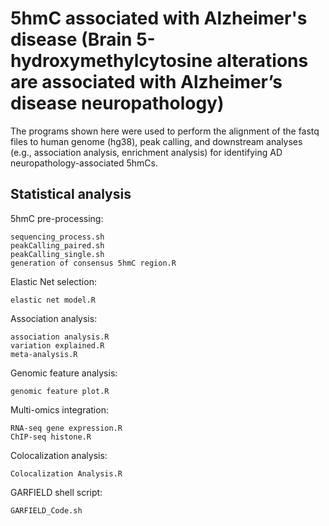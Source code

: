 # 5hmC associated with Alzheimer's disease (Brain 5-hydroxymethylcytosine alterations are associated with Alzheimer’s disease neuropathology)
The programs shown here were used to perform the alignment of the fastq files to human genome (hg38), peak calling, and downstream analyses (e.g., association analysis, enrichment analysis) for identifying AD neuropathology-associated 5hmCs.

## Statistical analysis
5hmC pre-processing:

    sequencing_process.sh
    peakCalling_paired.sh
    peakCalling_single.sh
    generation of consensus 5hmC region.R


Elastic Net selection:

    elastic net model.R

    
Association analysis:

    association analysis.R
    variation explained.R
    meta-analysis.R
    

Genomic feature analysis:

    genomic feature plot.R


Multi-omics integration:

    RNA-seq gene expression.R 
    ChIP-seq histone.R
    

Colocalization analysis:

    Colocalization Analysis.R


GARFIELD shell script:

    GARFIELD_Code.sh

